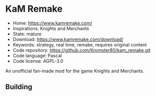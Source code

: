 # KaM Remake

- Home: https://www.kamremake.com/
- Inspirations: Knights and Merchants
- State: mature
- Download: https://www.kamremake.com/download/
- Keywords: strategy, real time, remake, requires original content
- Code repository: https://github.com/Kromster80/kam_remake.git
- Code language: Pascal
- Code license: AGPL-3.0

An unofficial fan-made mod for the game Knights and Merchants.

## Building
